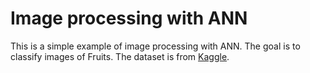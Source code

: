 # Image processing with ANN 

This is a simple example of image processing with ANN. The goal is to classify images of Fruits. The dataset is from [Kaggle](https://www.kaggle.com/c/dogs-vs-cats/data).